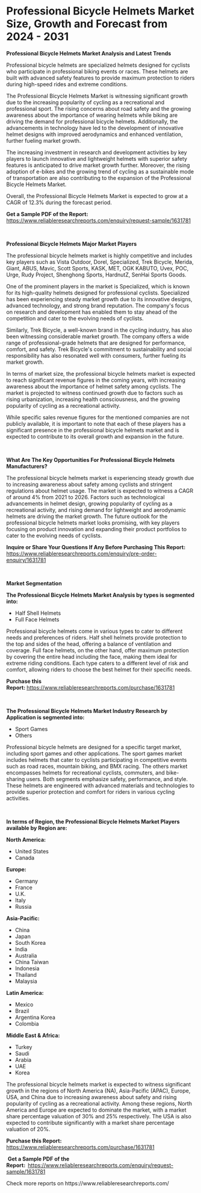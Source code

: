 <p><h1>Professional Bicycle Helmets Market Size, Growth and Forecast from 2024 - 2031</h1></p><p><strong>Professional Bicycle Helmets Market Analysis and Latest Trends</strong></p>
<p><p>Professional bicycle helmets are specialized helmets designed for cyclists who participate in professional biking events or races. These helmets are built with advanced safety features to provide maximum protection to riders during high-speed rides and extreme conditions.</p><p>The Professional Bicycle Helmets Market is witnessing significant growth due to the increasing popularity of cycling as a recreational and professional sport. The rising concerns about road safety and the growing awareness about the importance of wearing helmets while biking are driving the demand for professional bicycle helmets. Additionally, the advancements in technology have led to the development of innovative helmet designs with improved aerodynamics and enhanced ventilation, further fueling market growth.</p><p>The increasing investment in research and development activities by key players to launch innovative and lightweight helmets with superior safety features is anticipated to drive market growth further. Moreover, the rising adoption of e-bikes and the growing trend of cycling as a sustainable mode of transportation are also contributing to the expansion of the Professional Bicycle Helmets Market.</p><p>Overall, the Professional Bicycle Helmets Market is expected to grow at a CAGR of 12.3% during the forecast period.</p></p>
<p><strong>Get a Sample PDF of the Report:&nbsp;</strong> <a href="https://www.reliableresearchreports.com/enquiry/request-sample/1631781">https://www.reliableresearchreports.com/enquiry/request-sample/1631781</a></p>
<p>&nbsp;</p>
<p><strong>Professional Bicycle Helmets Major Market Players</strong></p>
<p><p>The professional bicycle helmets market is highly competitive and includes key players such as Vista Outdoor, Dorel, Specialized, Trek Bicycle, Merida, Giant, ABUS, Mavic, Scott Sports, KASK, MET, OGK KABUTO, Uvex, POC, Urge, Rudy Project, Shenghong Sports, HardnutZ, SenHai Sports Goods.</p><p>One of the prominent players in the market is Specialized, which is known for its high-quality helmets designed for professional cyclists. Specialized has been experiencing steady market growth due to its innovative designs, advanced technology, and strong brand reputation. The company's focus on research and development has enabled them to stay ahead of the competition and cater to the evolving needs of cyclists.</p><p>Similarly, Trek Bicycle, a well-known brand in the cycling industry, has also been witnessing considerable market growth. The company offers a wide range of professional-grade helmets that are designed for performance, comfort, and safety. Trek Bicycle's commitment to sustainability and social responsibility has also resonated well with consumers, further fueling its market growth.</p><p>In terms of market size, the professional bicycle helmets market is expected to reach significant revenue figures in the coming years, with increasing awareness about the importance of helmet safety among cyclists. The market is projected to witness continued growth due to factors such as rising urbanization, increasing health consciousness, and the growing popularity of cycling as a recreational activity.</p><p>While specific sales revenue figures for the mentioned companies are not publicly available, it is important to note that each of these players has a significant presence in the professional bicycle helmets market and is expected to contribute to its overall growth and expansion in the future.</p></p>
<p>&nbsp;</p>
<p><strong>What Are The Key Opportunities For Professional Bicycle Helmets Manufacturers?</strong></p>
<p><p>The professional bicycle helmets market is experiencing steady growth due to increasing awareness about safety among cyclists and stringent regulations about helmet usage. The market is expected to witness a CAGR of around 4% from 2021 to 2026. Factors such as technological advancements in helmet design, growing popularity of cycling as a recreational activity, and rising demand for lightweight and aerodynamic helmets are driving the market growth. The future outlook for the professional bicycle helmets market looks promising, with key players focusing on product innovation and expanding their product portfolios to cater to the evolving needs of cyclists.</p></p>
<p><strong>Inquire or Share Your Questions If Any Before Purchasing This Report:</strong> <a href="https://www.reliableresearchreports.com/enquiry/pre-order-enquiry/1631781">https://www.reliableresearchreports.com/enquiry/pre-order-enquiry/1631781</a></p>
<p>&nbsp;</p>
<p><strong>Market Segmentation</strong></p>
<p><strong>The Professional Bicycle Helmets Market Analysis by types is segmented into:</strong></p>
<p><ul><li>Half Shell Helmets</li><li>Full Face Helmets</li></ul></p>
<p><p>Professional bicycle helmets come in various types to cater to different needs and preferences of riders. Half shell helmets provide protection to the top and sides of the head, offering a balance of ventilation and coverage. Full face helmets, on the other hand, offer maximum protection by covering the entire head including the face, making them ideal for extreme riding conditions. Each type caters to a different level of risk and comfort, allowing riders to choose the best helmet for their specific needs.</p></p>
<p><strong>Purchase this Report:&nbsp;</strong><a href="https://www.reliableresearchreports.com/purchase/1631781">https://www.reliableresearchreports.com/purchase/1631781</a></p>
<p>&nbsp;</p>
<p><strong>The Professional Bicycle Helmets Market Industry Research by Application is segmented into:</strong></p>
<p><ul><li>Sport Games</li><li>Others</li></ul></p>
<p><p>Professional bicycle helmets are designed for a specific target market, including sport games and other applications. The sport games market includes helmets that cater to cyclists participating in competitive events such as road races, mountain biking, and BMX racing. The others market encompasses helmets for recreational cyclists, commuters, and bike-sharing users. Both segments emphasize safety, performance, and style. These helmets are engineered with advanced materials and technologies to provide superior protection and comfort for riders in various cycling activities.</p></p>
<p>&nbsp;</p>
<p><strong>In terms of Region, the Professional Bicycle Helmets Market Players available by Region are:</strong></p>
<p>
    <p> <strong> North America: </strong>
        <ul>
            <li>United States</li>
            <li>Canada</li>
        </ul>
        </p> 
    <p> <strong> Europe: </strong>
        <ul>
            <li>Germany</li>
            <li>France</li>
            <li>U.K.</li>
            <li>Italy</li>
            <li>Russia</li>
        </ul>
        </p> 
    <p> <strong> Asia-Pacific: </strong>
        <ul>
            <li>China</li>
            <li>Japan</li>
            <li>South Korea</li>
            <li>India</li>
            <li>Australia</li>
            <li>China Taiwan</li>
            <li>Indonesia</li>
            <li>Thailand</li>
            <li>Malaysia</li>
        </ul>
        </p> 
    <p> <strong> Latin America: </strong>
        <ul>
            <li>Mexico</li>
            <li>Brazil</li>
            <li>Argentina Korea</li>
            <li>Colombia</li>
        </ul>
        </p> 
    <p> <strong> Middle East & Africa: </strong>
        <ul>
            <li>Turkey</li>
            <li>Saudi</li>
            <li>Arabia</li>
            <li>UAE</li>
            <li>Korea</li>
        </ul>
    </p>
    </p>
<p><p>The professional bicycle helmets market is expected to witness significant growth in the regions of North America (NA), Asia-Pacific (APAC), Europe, USA, and China due to increasing awareness about safety and rising popularity of cycling as a recreational activity. Among these regions, North America and Europe are expected to dominate the market, with a market share percentage valuation of 30% and 25% respectively. The USA is also expected to contribute significantly with a market share percentage valuation of 20%.</p></p>
<p><strong>Purchase this Report: </strong><a href="https://www.reliableresearchreports.com/purchase/1631781">https://www.reliableresearchreports.com/purchase/1631781</a></p>
<p>&nbsp;<strong>Get a Sample PDF of the Report:&nbsp;&nbsp;</strong><a href="https://www.reliableresearchreports.com/enquiry/request-sample/1631781">https://www.reliableresearchreports.com/enquiry/request-sample/1631781</a></p>
<p><strong></strong></p>
<p>Check more reports on https://www.reliableresearchreports.com/</p>
